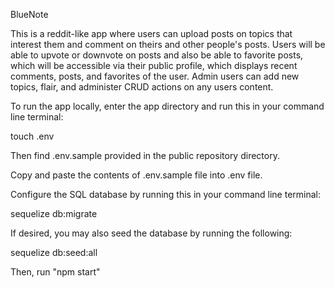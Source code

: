 BlueNote

This is a reddit-like app where users can upload posts on topics that interest them and comment on theirs and other people's posts. Users will be able to upvote or downvote on posts and also be able to favorite posts, which will be accessible via their public profile, which displays recent comments, posts, and favorites of the user. Admin users can add new topics, flair, and administer CRUD actions on any users content.

To run the app locally, enter the app directory and run this in your command line terminal:

touch .env

Then find .env.sample provided in the public repository directory.

Copy and paste the contents of .env.sample file into .env file.

Configure the SQL database by running this in your command line terminal:

sequelize db:migrate

If desired, you may also seed the database by running the following:

sequelize db:seed:all

Then, run "npm start"
